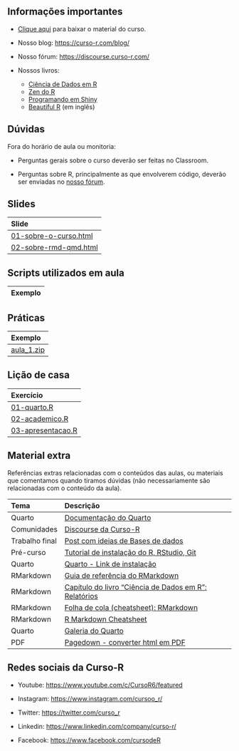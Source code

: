 
<!-- README.md is generated from README.Rmd. Please edit that file -->

## Informações importantes

- [Clique
  aqui](https://curso-r.github.io/202304-relatorios/materiais/material_do_curso.zip)
  para baixar o material do curso.

- Nosso blog: <https://curso-r.com/blog/>

- Nosso fórum: <https://discourse.curso-r.com/>

- Nossos livros:

  - [Ciência de Dados em R](https://livro.curso-r.com/)
  - [Zen do R](https://curso-r.github.io/zen-do-r/)
  - [Programando em Shiny](https://programando-em-shiny.curso-r.com/)
  - [Beautiful R](https://curso-r.github.io/beautiful-r/) (em inglês)

## Dúvidas

Fora do horário de aula ou monitoria:

- Perguntas gerais sobre o curso deverão ser feitas no Classroom.

- Perguntas sobre R, principalmente as que envolverem código, deverão
  ser enviadas no [nosso fórum](https://discourse.curso-r.com/).

## Slides

| Slide                                                                                                       |
|:------------------------------------------------------------------------------------------------------------|
| [01-sobre-o-curso.html](https://curso-r.github.io/202304-relatorios/materiais/slides/01-sobre-o-curso.html) |
| [02-sobre-rmd-qmd.html](https://curso-r.github.io/202304-relatorios/materiais/slides/02-sobre-rmd-qmd.html) |

## Scripts utilizados em aula

| Exemplo |
|:--------|

## Práticas

| Exemplo                                                                       |
|:------------------------------------------------------------------------------|
| [aula_1.zip](https://curso-r.github.io/202304-relatorios/praticas/aula_1.zip) |

## Lição de casa

| Exercício                                                                                               |
|:--------------------------------------------------------------------------------------------------------|
| [01-quarto.R](https://curso-r.github.io/202304-relatorios/materiais/exercicios/01-quarto.R)             |
| [02-academico.R](https://curso-r.github.io/202304-relatorios/materiais/exercicios/02-academico.R)       |
| [03-apresentacao.R](https://curso-r.github.io/202304-relatorios/materiais/exercicios/03-apresentacao.R) |

## Material extra

Referências extras relacionadas com o conteúdos das aulas, ou materiais
que comentamos quando tiramos dúvidas (não necessariamente são
relacionadas com o conteúdo da aula).

| Tema           | Descrição                                                                                                        |
|:---------------|:-----------------------------------------------------------------------------------------------------------------|
| Quarto         | [Documentação do Quarto](https://quarto.org/docs/guide/)                                                         |
| Comunidades    | [Discourse da Curso-R](https://discourse.curso-r.com)                                                            |
| Trabalho final | [Post com ideias de Bases de dados](https://blog.curso-r.com/posts/2022-06-11-bases-de-dados/)                   |
| Pré-curso      | [Tutorial de instalação do R, RStudio, Git](https://www.youtube.com/watch?t=2415&v=fiZStofJqMQ&feature=youtu.be) |
| Quarto         | [Quarto - Link de instalação](https://quarto.org/docs/get-started/)                                              |
| RMarkdown      | [Guia de referência do RMarkdown](https://rstudio.com/wp-content/uploads/2015/03/rmarkdown-reference.pdf)        |
| RMarkdown      | [Capítulo do livro “Ciência de Dados em R”: Relatórios](https://livro.curso-r.com/9-relatorios.html)             |
| RMarkdown      | [Folha de cola (cheatsheet): RMarkdown](https://github.com/rstudio/cheatsheets/raw/master/rmarkdown-2.0.pdf)     |
| RMarkdown      | [R Markdown Cheatsheet](https://www.rstudio.com/wp-content/uploads/2015/02/rmarkdown-cheatsheet.pdf)             |
| Quarto         | [Galeria do Quarto](https://quarto.org/docs/gallery/)                                                            |
| PDF            | [Pagedown - converter html em PDF](https://github.com/rstudio/pagedown)                                          |

## Redes sociais da Curso-R

- Youtube: <https://www.youtube.com/c/CursoR6/featured>

- Instagram: <https://www.instagram.com/cursoo_r/>

- Twitter: <https://twitter.com/curso_r>

- Linkedin: <https://www.linkedin.com/company/curso-r/>

- Facebook: <https://www.facebook.com/cursodeR>
